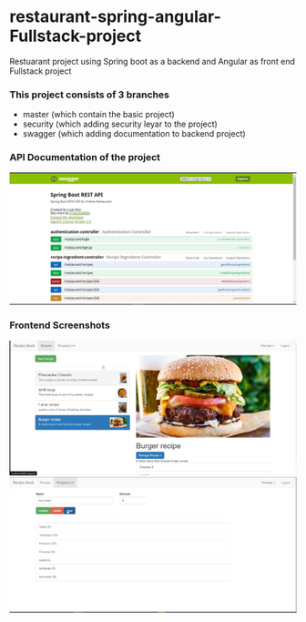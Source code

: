 # restaurant-spring-angular-Fullstack-project
Restuarant project using Spring boot as a backend and  Angular as front end Fullstack project


### This project consists of 3 branches
  * master (which contain the basic project)
  * security (which adding security leyar to the project)
  * swagger (which adding documentation to backend project)
  
  
### API Documentation of the project
  ![Api Documentation For the project](https://github.com/LoaiAmr/Restuarant-project-spring-angular-Fullstack-project/blob/master/images/swagger%20document%20for%20api.PNG)
  
  
### Frontend Screenshots
  ![Screenshots from Frontend of the project](https://github.com/LoaiAmr/Restuarant-project-spring-angular-Fullstack-project/blob/master/images/recipe%20angular.PNG)
  ![Screenshots from Frontend of the project](https://github.com/LoaiAmr/Restuarant-project-spring-angular-Fullstack-project/blob/master/images/shopping-list%20angular.PNG)
